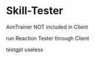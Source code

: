 # Skill-Tester

AimTrainer NOT included in Client

run Reaction Tester through Client

testgpt useless
